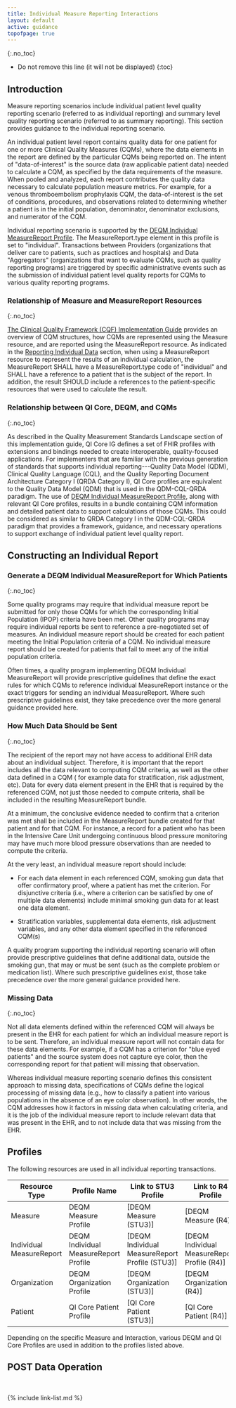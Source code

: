 ```yaml
---
title: Individual Measure Reporting Interactions
layout: default
active: guidance
topofpage: true
---
```


{:.no_toc}

<!-- TOC  the css styling for this is \pages\assets\css\project.css under 'markdown-toc'-->

* Do not remove this line (it will not be displayed)
{:toc}

## Introduction

Measure reporting scenarios include individual patient level quality reporting scenario (referred to as individual reporting) and summary level quality reporting scenario (referred to as summary reporting). This section provides guidance to the individual reporting scenario.

An individual patient level report contains quality data for one patient
for one or more Clinical Quality Measures (CQMs), where the data
elements in the report are defined by the particular CQMs being reported
on. The intent of "data-of-interest" is the source data (raw applicable
patient data) needed to calculate a CQM, as specified by the data
requirements of the measure. When pooled and analyzed, each report
contributes the quality data necessary to calculate population measure
metrics. For example, for a venous thromboembolism prophylaxis CQM, the
data-of-interest is the set of conditions, procedures, and observations
related to determining whether a patient is in the initial population,
denominator, denominator exclusions, and numerator of the CQM.

Individual reporting scenario is supported by the [DEQM Individual
MeasureReport
Profile](http://build.fhir.org/ig/HL7/davinci-deqm/StructureDefinition-datax-measurereport-deqm.html).
The MeasureReport.type element in this profile is set to "individual".
Transactions between Providers (organizations that deliver care to
patients, such as practices and hospitals) and Data "Aggregators"
(organizations that want to evaluate CQMs, such as quality reporting
programs) are triggered by specific administrative events such as the
submission of individual patient level quality reports for CQMs to
various quality reporting programs.

### Relationship of Measure and MeasureReport Resources
{:.no_toc}

[The Clinical Quality Framework (CQF) Implementation
Guide](http://hl7.org/fhir/STU3/cqif/cqif-quality-reporting.html)
provides an overview of CQM structures, how CQMs are represented using
the Measure resource, and are reported using the MeasureReport resource.
As indicated in the [Reporting Individual
Data](http://hl7.org/fhir/STU3/cqif/cqif-quality-reporting.html#reporting-individual-data)
section, when using a MeasureReport resource to represent the results of
an individual calculation, the MeasureReport SHALL have a
MeasureReport.type code of \"individual\" and SHALL have a reference to
a patient that is the subject of the report. In addition, the result
SHOULD include a references to the patient-specific resources that were used to calculate the result.

### Relationship between QI Core, DEQM, and CQMs
{:.no_toc}

As described in the Quality Measurement Standards Landscape section of this implementation guide, QI Core IG defines a set of FHIR profiles with extensions and bindings needed to create interoperable, quality-focused applications. For implementers that are familiar with the previous generation of standards that supports individual reporting---Quality Data Model (QDM), Clinical Quality Language (CQL), and the Quality Reporting Document Architecture Category I (QRDA Category I), QI Core profiles are equivalent to the Quality Data Model (QDM) that is used in the QDM-CQL-QRDA paradigm. The use of [DEQM Individual MeasureReport Profile](http://build.fhir.org/ig/HL7/davinci-deqm/StructureDefinition-datax-measurereport-deqm.html), along with relevant QI Core profiles, results in a bundle containing CQM information and detailed patient data to support calculations of those CQMs. This could be considered as similar to QRDA Category I in the QDM-CQL-QRDA paradigm that provides a framework, guidance, and necessary operations to support exchange of individual patient level quality report.

## Constructing an Individual Report

### Generate a DEQM Individual MeasureReport for Which Patients
{:.no_toc}

Some quality programs may require that individual measure report be
submitted for only those CQMs for which the corresponding Initial
Population (IPOP) criteria have been met. Other quality programs may
require individual reports be sent to reference a pre-negotiated set of
measures. An individual measure report should be created for each
patient meeting the Initial Population criteria of a CQM. No individual
measure report should be created for patients that fail to meet any of
the initial population criteria.

Often times, a quality program implementing DEQM Individual
MeasureReport will provide prescriptive guidelines that define the exact
rules for which CQMs to reference individual MeasureReport instance or
the exact triggers for sending an individual MeasureReport. Where such
prescriptive guidelines exist, they take precedence over the more
general guidance provided here.

### How Much Data Should be Sent
{:.no_toc}

The recipient of the report may not have access to additional EHR data about an individual subject.  Therefore, it is important that the report includes all the data relevant to computing CQM criteria, as well as the other data defined in a CQM ( for example data for stratification, risk adjustment, etc). Data for every data element present in the EHR that is required by the referenced CQM, not just those needed to compute criteria, shall be included in the resulting MeasureReport bundle.

 At a minimum, the conclusive evidence needed to confirm that a criterion was met shall be included in the MeasureReport bundle created for that patient and for that CQM.  For instance, a record for a patient who has been in the Intensive Care Unit undergoing continuous blood pressure monitoring may have much more blood pressure observations than are needed to compute the criteria.

At the very least, an individual measure report should include:

-   For each data element in each referenced CQM, smoking gun data that offer confirmatory proof, where a patient has met the criterion.  For disjunctive criteria (i.e., where a criterion can be satisfied by one of multiple data elements) include minimal smoking gun data for at least one data element.

-   Stratification variables, supplemental data elements, risk adjustment variables, and any other data element specified in the referenced CQM(s)

A quality program supporting the individual reporting scenario will
often provide prescriptive guidelines that define additional data,
outside the smoking gun, that may or must be sent (such as the complete
problem or medication list). Where such prescriptive guidelines exist,
those take precedence over the more general guidance provided here.

### Missing Data
{:.no_toc}

Not all data elements defined within the referenced CQM will always be present in the EHR for each patient for which an individual measure report is to be sent. Therefore,  an individual measure report will not contain data for these data elements.  For example, if a CQM has a criterion for "blue eyed patients" and the source system does not capture eye color, then the corresponding report for that patient will missing that observation.

Whereas individual measure reporting scenario defines this consistent
approach to missing data, specifications of CQMs define the logical
processing of missing data (e.g., how to classify a patient into various
populations in the absence of an eye color observation). In other words,
the CQM addresses how it factors in missing data when calculating
criteria, and it is the job of the individual measure report to include
relevant data that was present in the EHR, and to not include data that
was missing from the EHR.

## Profiles

The following resources are used in all individual reporting transactions.

|Resource Type|Profile Name|Link to STU3 Profile|Link to R4 Profile|
|---|---|---|---|
|Measure|DEQM Measure Profile|[DEQM Measure (STU3)]|[DEQM Measure (R4)]|
|Individual MeasureReport|DEQM Individual MeasureReport Profile|[DEQM Individual MeasureReport Profile (STU3)]|[DEQM Individual MeasureReport Profile (R4)]|
|Organization|DEQM Organization Profile|[DEQM Organization (STU3)]|[DEQM Organization (R4)]|
|Patient|QI Core Patient Profile|[QI Core Patient (STU3)]|[QI Core Patient (R4)]|

Depending on the specific Measure and Interaction, various DEQM and QI Core Profiles are used in addition to the profiles listed above.

## POST Data Operation

<br />

{% include link-list.md %}
